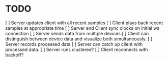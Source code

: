 TODO
======

[ ] Server updates client with all recent samples
[ ] Client plays back recent samples at appropriate time
[ ] Server and Client sync clocks on initial ws connection
[ ] Server sends data from multiple devices
[ ] Client can distinguish between device data and visualize both simultaneously.
[ ] Server records processed data
[ ] Server can catch up client with processed data.
[ ] Server runs clustered?
[ ] Client reconnects with backoff?
